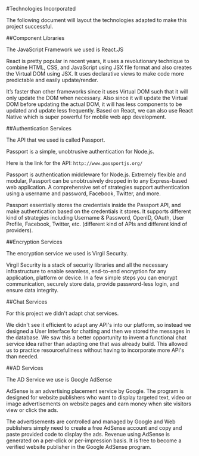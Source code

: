 #Technologies Incorporated

The following document will layout the technologies adapted to make this project successful.

##Component Libraries

The JavaScript Framework we used is React.JS 

React is pretty popular in recent years, it uses a revolutionary technique to combine HTML, CSS, and JavaScript using 
JSX file format and also creates the Virtual DOM using JSX. It uses declarative views to make code more predictable 
and easily update/render. 

It’s faster than other frameworks since it uses Virtual DOM such that it will only update the DOM when necessary. 
Also since it will update the Virtual DOM before updating the actual DOM, it will has less components to be updated
and update less frequently. Based on React, we can also use React Native which is super powerful for mobile web app 
development.

##Authentication Services  

The API that we used is called Passport.

Passport is a simple, unobtrusive authentication for Node.js.

Here is the link for the API: `http://www.passportjs.org/`

Passport is authentication middleware for Node.js. Extremely flexible and modular, Passport can be unobtrusively 
dropped in to any Express-based web application. A comprehensive set of strategies support authentication using a 
username and password, Facebook, Twitter, and more.

Passport essentially stores the credentials inside the Passport API, and make authentication based on the credentials 
it stores. It supports different kind of strategies including Username & Password, OpenID, OAuth, User Profile, 
Facebook, Twitter, etc. (different kind of APIs and different kind of providers).

##Encryption Services 

The encryption service we used is Virgil Security.

Virgil Security is a stack of security libraries and all the necessary infrastructure to enable seamless, end-to-end 
encryption for any application, platform or device. In a few simple steps you can encrypt communication, securely store 
data, provide password-less login, and ensure data integrity.

##Chat Services

For this project we didn't adapt chat services.

We didn't see it efficient to adapt any API's into our platform, so instead we designed a User Interface for chatting
and then we stored the messages in the database. We saw this a better opportunity to invent a functional chat service 
idea rather than adapting one that was already build. This allowed us to practice resourcefullness without having to
incorporate more API's than needed.

##AD Services 

The AD Service we use is Google AdSense

AdSense is an advertising placement service by Google. The program is designed for website publishers who want to 
display targeted text, video or image advertisements on website pages and earn money when site visitors view or click
the ads.

The advertisements are controlled and managed by Google and Web publishers simply need to create a free AdSense account 
and copy and paste provided code to display the ads. Revenue using AdSense is generated on a per-click or per-impression 
basis. It is free to become a verified website publisher in the Google AdSense program.



